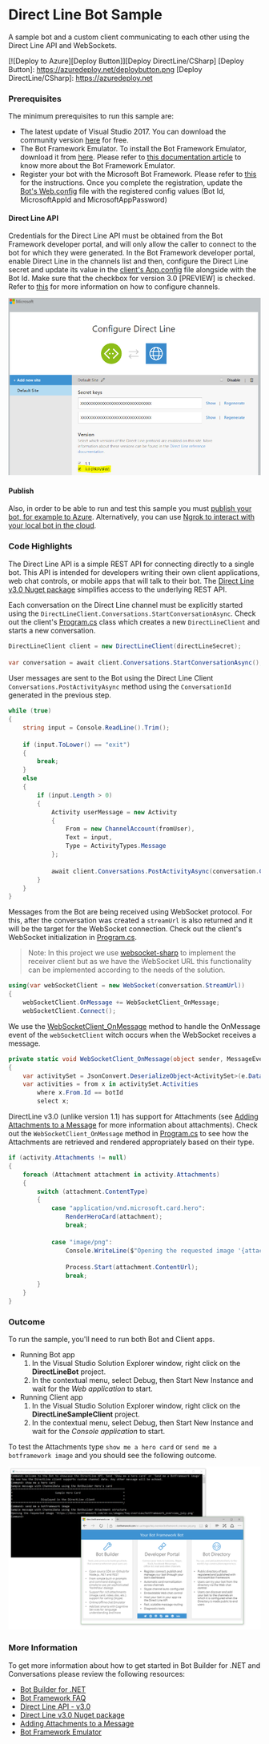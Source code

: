 # Direct Line Bot Sample

A sample bot and a custom client communicating to each other using the Direct Line API and WebSockets.

[![Deploy to Azure][Deploy Button]][Deploy DirectLine/CSharp]
[Deploy Button]: https://azuredeploy.net/deploybutton.png
[Deploy DirectLine/CSharp]: https://azuredeploy.net

### Prerequisites

The minimum prerequisites to run this sample are:
* The latest update of Visual Studio 2017. You can download the community version [here](http://www.visualstudio.com) for free.
* The Bot Framework Emulator. To install the Bot Framework Emulator, download it from [here](https://emulator.botframework.com/). Please refer to [this documentation article](https://github.com/microsoft/botframework-emulator/wiki/Getting-Started) to know more about the Bot Framework Emulator.
* Register your bot with the Microsoft Bot Framework. Please refer to [this](https://docs.botframework.com/en-us/csharp/builder/sdkreference/gettingstarted.html#registering) for the instructions. Once you complete the registration, update the [Bot's Web.config](DirectLineBot/Web.config#L9-L11) file with the registered config values (Bot Id, MicrosoftAppId and MicrosoftAppPassword)

#### Direct Line API
Credentials for the Direct Line API must be obtained from the Bot Framework developer portal, and will only allow the caller to connect to the bot for which they were generated.
In the Bot Framework developer portal, enable Direct Line in the channels list and then, configure the Direct Line secret and update its value in the [client's App.config](DirectLineClient/App.config#L4-L5) file alongside with the Bot Id. Make sure that the checkbox for version 3.0 [PREVIEW] is checked. Refer to [this](https://docs.botframework.com/en-us/csharp/builder/sdkreference/gettingstarted.html#channels) for more information on how to configure channels.

![Configure Direct Line](images/outcome-configure.png)

#### Publish
Also, in order to be able to run and test this sample you must [publish your bot, for example to Azure](https://docs.botframework.com/en-us/csharp/builder/sdkreference/gettingstarted.html#publishing). Alternatively, you can use [Ngrok to interact with your local bot in the cloud](https://blogs.msdn.microsoft.com/jamiedalton/2016/07/29/ms-bot-framework-ngrok/). 

### Code Highlights

The Direct Line API is a simple REST API for connecting directly to a single bot. This API is intended for developers writing their own client applications, web chat controls, or mobile apps that will talk to their bot. The [Direct Line v3.0 Nuget package](https://www.nuget.org/packages/Microsoft.Bot.Connector.DirectLine/3.0.0-beta) simplifies access to the underlying REST API.

Each conversation on the Direct Line channel must be explicitly started using the `DirectLineClient.Conversations.StartConversationAsync`.
Check out the client's [Program.cs](DirectLineClient/Program.cs#L27-L29) class which creates a new `DirectLineClient` and starts a new conversation.


````C#
DirectLineClient client = new DirectLineClient(directLineSecret);
            
var conversation = await client.Conversations.StartConversationAsync();
````

User messages are sent to the Bot using the Direct Line Client `Conversations.PostActivityAsync` method using the `ConversationId` generated in the previous step.

````C#
while (true)
{
    string input = Console.ReadLine().Trim();

    if (input.ToLower() == "exit")
    {
        break;
    }
    else
    {
        if (input.Length > 0)
        {
            Activity userMessage = new Activity
            {
                From = new ChannelAccount(fromUser),
                Text = input,
                Type = ActivityTypes.Message
            };

            await client.Conversations.PostActivityAsync(conversation.ConversationId, userMessage);
        }
    }
}
````

Messages from the Bot are being received using WebSocket protocol. For this, after the conversation was created a `streamUrl` is also returned and it will be the target for the WebSocket connection. Check out the client's WebSocket initialization in [Program.cs](DirectLineClient/Program.cs#L31-L34). 

> Note: In this project we use [websocket-sharp](https://github.com/sta/websocket-sharp) to implement the receiver client but as we have the WebSocket URL this functionality can be implemented according to the needs of the solution.

````C#
using(var webSocketClient = new WebSocket(conversation.StreamUrl))
{
    webSocketClient.OnMessage += WebSocketClient_OnMessage;
    webSocketClient.Connect();
````

We use the [WebSocketClient_OnMessage](DirectLineClient/Program.cs#L62) method to handle the OnMessage event of the `webSocketClient` witch occurs when the WebSocket receives a message.

````C#
private static void WebSocketClient_OnMessage(object sender, MessageEventArgs e)
{
    var activitySet = JsonConvert.DeserializeObject<ActivitySet>(e.Data);
    var activities = from x in activitySet.Activities
        where x.From.Id == botId
        select x;
````

DirectLine v3.0 (unlike version 1.1) has support for Attachments (see [Adding Attachments to a Message](https://docs.botframework.com/en-us/core-concepts/attachments) for more information about attachments). Check out the `WebSocketClient_OnMessage` method in [Program.cs](DirectLineClient/Program.cs#L73-L90) to see how the Attachments are retrieved and rendered appropriately based on their type.


````C#
if (activity.Attachments != null)
{
    foreach (Attachment attachment in activity.Attachments)
    {
        switch (attachment.ContentType)
        {
            case "application/vnd.microsoft.card.hero":
                RenderHeroCard(attachment);
                break;

            case "image/png":
                Console.WriteLine($"Opening the requested image '{attachment.ContentUrl}'");

                Process.Start(attachment.ContentUrl);
                break;
        }
    }
}
````


### Outcome

To run the sample, you'll need to run both Bot and Client apps.
* Running Bot app
    1. In the Visual Studio Solution Explorer window, right click on the **DirectLineBot** project.
    2. In the contextual menu, select Debug, then Start New Instance and wait for the _Web application_ to start.
* Running Client app
    1. In the Visual Studio Solution Explorer window, right click on the **DirectLineSampleClient** project.
    2. In the contextual menu, select Debug, then Start New Instance and wait for the _Console application_ to start.

To test the Attachments type `show me a hero card` or `send me a botframework image` and you should see the following outcome.

![Sample Outcome](images/outcome.png)

### More Information

To get more information about how to get started in Bot Builder for .NET and Conversations please review the following resources:
* [Bot Builder for .NET](https://docs.botframework.com/en-us/csharp/builder/sdkreference/index.html)
* [Bot Framework FAQ](https://docs.botframework.com/en-us/faq/#i-have-a-communication-channel-id-like-to-be-configurable-with-bot-framework-can-i-work-with-microsoft-to-do-that)
* [Direct Line API - v3.0](https://docs.botframework.com/en-us/restapi/directline3/)
* [Direct Line v3.0 Nuget package](https://www.nuget.org/packages/Microsoft.Bot.Connector.DirectLine/3.0.0-beta)
* [Adding Attachments to a Message](https://docs.botframework.com/en-us/core-concepts/attachments)
* [Bot Framework Emulator](https://github.com/microsoft/botframework-emulator/wiki/Getting-Started)
